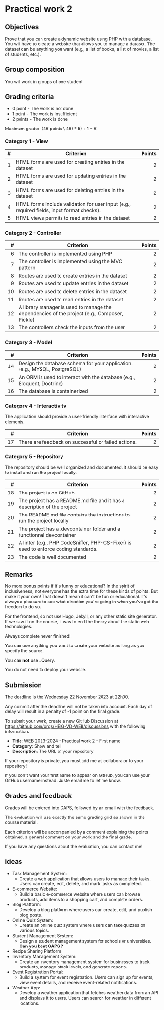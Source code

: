 # Practical work 2

## Objectives

Prove that you can create a dynamic website using PHP with a database. You will have to create a website that allows you to manage a dataset. The dataset can be anything you want (e.g., a list of books, a list of movies, a list of students, etc.).

## Group composition

You will work in groups of one student

## Grading criteria

- 0 point - The work is not done
- 1 point - The work is insufficient
- 2 points - The work is done

Maximum grade: ((46 points \\ 46) * 5) + 1 = 6

### Category 1 - View

| #   | Criterion                                                                                  | Points |
| --: | -----------------------------------------------------------------------------------------  | -----: |
| 1   | HTML forms are used for creating entries in the dataset                                    |      2 |
| 2   | HTML forms are used for updating entries in the dataset                                    |      2 |
| 3   | HTML forms are used for deleting entries in the dataset                                    |      2 |
| 4   | HTML forms include validation for user input (e.g., required fields, input format checks). |      2 |
| 5   | HTML views permits to read entries in the dataset                                          |      2 |

### Category 2 - Controller

|  # | Criterion                                                                                    | Points |
|---:|----------------------------------------------------------------------------------------------|-------:|
|  6 | The controller is implemented using PHP                                                      |      2 |
|  7 | The controller is implemented using the MVC pattern                                          |      2 |
|  8 | Routes are used to create entries in the dataset                                             |      2 |
|  9 | Routes are used to update entries in the dataset                                             |      2 |
| 10 | Routes are used to delete entries in the dataset                                             |      2 |
| 11 | Routes are used to read entries in the dataset                                               |      2 |
| 12 | A library manager is used to manage the dependencies of the project (e.g., Composer, Pickle) |      2 |
| 13 | The controllers check the inputs from the user                                               |      2 |

### Category 3 - Model

|  # | Criterion                                                                  | Points |
|---:|----------------------------------------------------------------------------|-------:|
| 14 | Design the database schema for your application. (e.g., MYSQL, PostgreSQL) |      2 |
| 15 | An ORM is used to interact with the database (e.g., Eloquent, Doctrine)    |      2 |
| 16 | The database is containerized                                              |      2 |

### Category 4 - Interactivity

The application should provide a user-friendly interface with interactive elements.

|  # | Criterion                                           | Points |
|---:|-----------------------------------------------------|-------:|
| 17 | There are feedback on successful or failed actions. |      2 |

### Category 5 - Repository

The repository should be well organized and documented. It should be easy to install and run the project locally.

|  # | Criterion                                                                           | Points |
|---:|-------------------------------------------------------------------------------------|-------:|
| 18 | The project is on GitHub                                                            |      2 |
| 19 | The project has a README.md file and it has a description of the project            |      2 |
| 20 | The README.md file contains the instructions to run the project locally             |      2 |
| 21 | The project has a .devcontainer folder and a functionnal devcontainer               |      2 |
| 22 | A linter (e.g., PHP CodeSniffer, PHP-CS-Fixer) is used to enforce coding standards. |      2 |
| 23 | The code is well documented                                                         |      2 |

## Remarks

No more bonus points if it's funny or educational? In the spirit of inclusiveness, not everyone has the extra time for these kinds of points. But make it your own! That doesn't mean it can't be fun or educational. It's always a pleasure to see what direction you're going in when you've got the freedom to do so.

For the frontend, do not use Hugo, Jekyll, or any other static site generator. If we saw it on the course, it was to end the theory about the static web technologies.

Always complete never finished!

You can use anything you want to create your website as long as you specify the source.

You can **not** use JQuery.

You do not need to deploy your website.

## Submission

The deadline is the Wednesday 22 November 2023 at 22h00.

Any commit after the deadline will not be taken into account. Each day of delay will result in a penalty of -1 point on the final grade.

To submit your work, create a new GitHub Discussion at <https://github.com/orgs/HEIG-VD-WEB/discussions> with the following information:

- **Title**: WEB 2023-2024 - Practical work 2 - First name
- **Category**: Show and tell
- **Description**: The URL of your repository

If your repository is private, you must add me as collaborator to your repository!

If you don't want your first name to appear on GitHub, you can use your GitHub username instead. Juste email me to let me know.

## Grades and feedback

Grades will be entered into GAPS, followed by an email with the feedback.

The evaluation will use exactly the same grading grid as shown in the course material.

Each criterion will be accompanied by a comment explaining the points obtained, a general comment on your work and the final grade.

If you have any questions about the evaluation, you can contact me!

## Ideas

- Task Management System:
	- Create a web application that allows users to manage their tasks. Users can create, edit, delete, and mark tasks as completed.
- E-commerce Website:
	- Build a basic e-commerce website where users can browse products, add items to a shopping cart, and complete orders.
- Blog Platform:
	- Develop a blog platform where users can create, edit, and publish blog posts.
- Online Quiz System:
	- Create an online quiz system where users can take quizzes on various topics.
- Student Management System:
	- Design a student management system for schools or universities. **Can you beat GAPS ?**
- Recipe Sharing Platform
- Inventory Management System:
	- Create an inventory management system for businesses to track products, manage stock levels, and generate reports.
- Event Registration Portal:
	- Build a system for event registration. Users can sign up for events, view event details, and receive event-related notifications.
- Weather App:
	- Develop a weather application that fetches weather data from an API and displays it to users. Users can search for weather in different locations.

